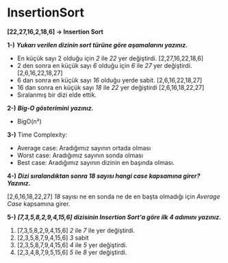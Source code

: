# InsertionSort

**[22,27,16,2,18,6] -> Insertion Sort** 

**1-)** ***Yukarı verilen dizinin sort türüne göre aşamalarını yazınız.***

- En küçük sayı 2 olduğu için *2*  ile *22*  yer değiştirdi.
[2,27,16,22,18,6]
- 2 den sonra en küçük sayı *6* olduğu için *6* ile *27* yer değiştirdi.
[2,6,16,22,18,27]
- 6 dan sonra en küçük sayı *16* olduğu yerde sabit.
[2,6,16,22,18,27]
- 16 dan sonra en küçük sayı *18* ile *22* yer değiştirdi 
[2,6,16,18,22,27]
- Sıralanmış bir dizi elde ettik.

**2-)** ***Big-O gösterimini yazınız.***

- BigO(n²)

**3-)** Time Complexity: 
- Average case: Aradığımız sayının ortada olması
- Worst case: Aradığımız sayının sonda olması
- Best case: Aradığımız sayının dizinin en başında olması.

**4-)** ***Dizi sıralandıktan sonra 18 sayısı hangi case kapsamına girer? Yazınız.***

[2,6,16,18,22,27] *18* sayısı ne en sonda ne de en başta olmadığı için *Average Case* kapsamına girer.

**5-)** ***[7,3,5,8,2,9,4,15,6] dizisinin Insertion Sort'a göre ilk 4 adımını yazınız.***

1. [7,3,5,8,2,9,4,15,6] *2* ile *7* ile yer değiştirdi.
2. [2,3,5,8,7,9,4,15,6] *3* sabit
3. [2,3,5,8,7,9,4,15,6] *4* ile *5* yer değiştirdi.
4. [2,3,4,8,7,9,5,15,6] *5* ile *8* yer değiştirdi.